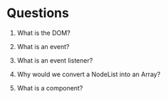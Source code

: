 # Questions

1. What is the DOM?

2. What is an event?

3. What is an event listener?

4. Why would we convert a NodeList into an Array?

5. What is a component? 
